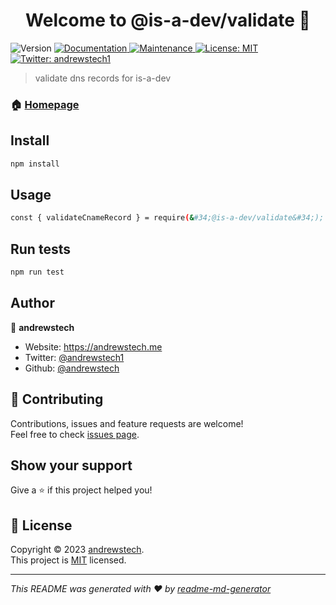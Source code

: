 <h1 align="center">Welcome to @is-a-dev/validate 👋</h1>
<p>
  <img alt="Version" src="https://img.shields.io/badge/version-1.0.0-blue.svg?cacheSeconds=2592000" />
  <a href="https://github.com/andrewstech/is-dev-validator#readme" target="_blank">
    <img alt="Documentation" src="https://img.shields.io/badge/documentation-yes-brightgreen.svg" />
  </a>
  <a href="https://github.com/andrewstech/is-dev-validator/graphs/commit-activity" target="_blank">
    <img alt="Maintenance" src="https://img.shields.io/badge/Maintained%3F-yes-green.svg" />
  </a>
  <a href="https://github.com/andrewstech/is-dev-validator/blob/master/LICENSE" target="_blank">
    <img alt="License: MIT" src="https://img.shields.io/github/license/andrewstech/@is-a-dev/validate" />
  </a>
  <a href="https://twitter.com/andrewstech1" target="_blank">
    <img alt="Twitter: andrewstech1" src="https://img.shields.io/twitter/follow/andrewstech1.svg?style=social" />
  </a>
</p>

> validate dns records for is-a-dev

### 🏠 [Homepage](https://github.com/andrewstech/is-dev-validator#readme)

## Install

```sh
npm install
```

## Usage

```sh
const { validateCnameRecord } = require(&#34;@is-a-dev/validate&#34;);
```

## Run tests

```sh
npm run test
```

## Author

👤 **andrewstech**

* Website: https://andrewstech.me
* Twitter: [@andrewstech1](https://twitter.com/andrewstech1)
* Github: [@andrewstech](https://github.com/andrewstech)

## 🤝 Contributing

Contributions, issues and feature requests are welcome!<br />Feel free to check [issues page](https://github.com/andrewstech/is-dev-validator/issues). 

## Show your support

Give a ⭐️ if this project helped you!

## 📝 License

Copyright © 2023 [andrewstech](https://github.com/andrewstech).<br />
This project is [MIT](https://github.com/andrewstech/is-dev-validator/blob/master/LICENSE) licensed.

***
_This README was generated with ❤️ by [readme-md-generator](https://github.com/kefranabg/readme-md-generator)_